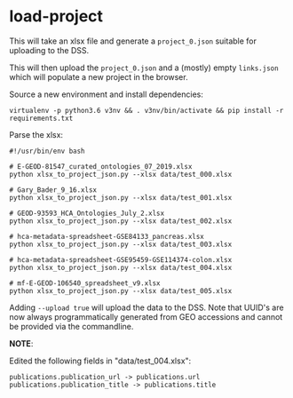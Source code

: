 # load-project

This will take an xlsx file and generate a `project_0.json` suitable for uploading to the DSS.

This will then upload the `project_0.json` and a (mostly) empty `links.json` which will populate a new project in 
the browser.

Source a new environment and install dependencies:

    virtualenv -p python3.6 v3nv && . v3nv/bin/activate && pip install -r requirements.txt

Parse the xlsx:

    #!/usr/bin/env bash

    # E-GEOD-81547_curated_ontologies_07_2019.xlsx
    python xlsx_to_project_json.py --xlsx data/test_000.xlsx
    
    # Gary_Bader_9_16.xlsx
    python xlsx_to_project_json.py --xlsx data/test_001.xlsx
    
    # GEOD-93593_HCA_Ontologies_July_2.xlsx
    python xlsx_to_project_json.py --xlsx data/test_002.xlsx
    
    # hca-metadata-spreadsheet-GSE84133_pancreas.xlsx
    python xlsx_to_project_json.py --xlsx data/test_003.xlsx
    
    # hca-metadata-spreadsheet-GSE95459-GSE114374-colon.xlsx
    python xlsx_to_project_json.py --xlsx data/test_004.xlsx
    
    # mf-E-GEOD-106540_spreadsheet_v9.xlsx
    python xlsx_to_project_json.py --xlsx data/test_005.xlsx

Adding `--upload true` will upload the data to the DSS.
Note that UUID's are now always programmatically generated from GEO accessions 
and cannot be provided via the commandline.

**NOTE**:

Edited the following fields in "data/test_004.xlsx":

    publications.publication_url -> publications.url
    publications.publication_title -> publications.title
